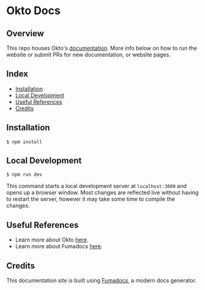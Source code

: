 # Okto Docs


## Overview

This repo houses Okto's [documentation](https://docsv2.okto.tech). More info below on how to run the website or submit PRs for new documentation, or website pages.


## Index

- [Installation](#installation)
- [Local Development](#local-development)
- [Useful References](#useful-references)
- [Credits](#credits)

## Installation

```
$ npm install
```

## Local Development

```
$ npm run dev
```

This command starts a local development server at `localhost:3000` and opens up a browser window. Most changes are reflected live without having to restart the server, however it may take some time to compile the changes.

## Useful References

- Learn more about Okto [here](https://okto.tech).
- Learn more about Fumadocs [here](https://fumadocs.vercel.app/docs/ui).

## Credits

This documentation site is built using [Fumadocs](https://fumadocs.vercel.app/), a modern docs generator.
